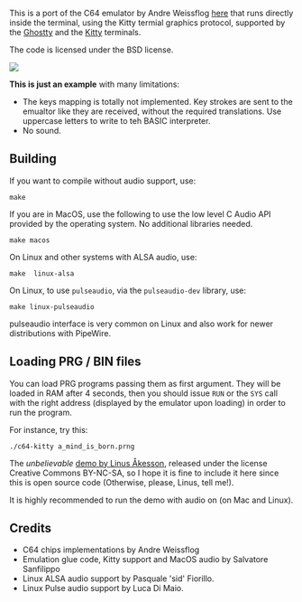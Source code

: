 This is a port of the C64 emulator by Andre Weissflog [here](https://github.com/floooh/chips) that runs directly inside the terminal, using the Kitty termial graphics protocol, supported by the [Ghostty](https://ghostty.org/) and the [Kitty](https://sw.kovidgoyal.net/kitty/) terminals.

The code is licensed under the BSD license.

![](blink.gif)

**This is just an example** with many limitations:

* The keys mapping is totally not implemented. Key strokes are sent to the emualtor like they are received, without the required translations. Use uppercase letters to write to teh BASIC interpreter.
* No sound.

## Building

If you want to compile without audio support, use:

    make

If you are in MacOS, use the following to use the low level C Audio API provided by the operating system. No additional libraries needed.

    make macos

On Linux and other systems with ALSA audio, use:

    make  linux-alsa

On Linux, to use `pulseaudio`, via the `pulseaudio-dev` library, use:

    make linux-pulseaudio

pulseaudio interface is very common on Linux and also work for newer distributions with PipeWire.

## Loading PRG / BIN files

You can load PRG programs passing them as first argument. They will be loaded in RAM after 4 seconds, then you should issue `RUN` or the `SYS` call with the right address (displayed by the emulator upon loading) in order to run the program.

For instance, try this:

    ./c64-kitty a_mind_is_born.prng

The *unbelievable* [demo by Linus Åkesson](https://linusakesson.net/scene/a-mind-is-born/), released under the license Creative Commons BY-NC-SA, so I hope it is fine to include it here since this is open source code (Otherwise, please, Linus, tell me!).

It is highly recommended to run the demo with audio on (on Mac and Linux).

## Credits

* C64 chips implementations by Andre Weissflog
* Emulation glue code, Kitty support and MacOS audio by Salvatore Sanfilippo
* Linux ALSA audio support by Pasquale 'sid' Fiorillo.
* Linux Pulse audio support by Luca Di Maio.
